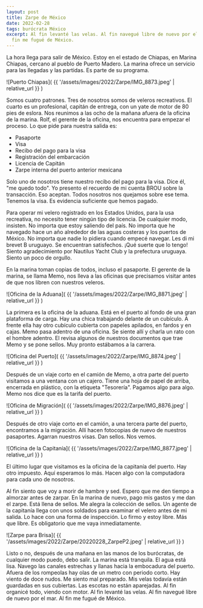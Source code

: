 ```yaml
---
layout: post
title: Zarpe de México
date: 2022-02-28
tags: burócrata México
excerpt: Al fin levanté las velas. Al fin navegué libre de nuevo por el mar. Al
  fin me fugué de México.
---
```


La hora llega para salir de México. Estoy en el estado de Chiapas,
en Marina Chiapas, cercano al pueblo de Puerto Madero. La marina ofrece un
servicio para las llegadas y las partidas. Es parte de su programa.

![Puerto Chiapas](
  {{ '/assets/images/2022/Zarpe/IMG_8873.jpeg' | relative_url }}
)

Somos cuatro patrones. Tres de nosotros somos de veleros recreativos. El cuarto
es un profesional, capitán de entrega, con un yate de motor de 80 pies de eslora.
Nos reunimos a las ocho de la mañana afuera de la oficina de la marina.
Rolf, el gerente de la oficina, nos encuentra para empezar el proceso.
Lo que pide para nuestra salida es:

- Pasaporte
- Visa
- Recibo del pago para la visa
- Registración del embarcación
- Licencia de Capitán
- Zarpe interna del puerto anterior mexicana

Solo uno de nosotros tiene nuestro recibo del pago para la visa. Dice él,
"me quedo todo". Yo presento el recuerdo de mi cuenta BROU sobre la transacción.
Eso aceptan. Todos nosotros nos quejamos sobre ese tema. Tenemos la visa. Es
evidencia suficiente que hemos pagado.

Para operar mi velero registrado en los Estados Unidos, para la usa recreativa,
no necesito tener ningún tipo de licencia. De cualquier modo, insisten. No
importa que estoy saliendo del país. No importa que he navegado hace un año
alrededor de las aguas costeras y los puertos de México. No importa que nadie
lo pidiera cuando empecé navegar. Les di mi brevet B uruguayo.  Se encuentran
satisfechos. ¡Qué suerte que lo tengo! Siento agradecimiento por Nautilus Yacht
Club y la prefectura uruguaya. Siento un poco de orgullo.

En la marina toman copias de todos, incluso el pasaporte.
El gerente de la marina, se llama Memo, nos lleva a las oficinas que
precisamos visitar antes de que nos libren con nuestros veleros.

![Oficina de la Aduana](
  {{ '/assets/images/2022/Zarpe/IMG_8871.jpeg' | relative_url }}
)

La primera es la oficina de la aduana. Está en el puerto al fondo de una gran
plataforma de carga. Hay una chica trabajando delante de un cubículo. A frente
ella hay otro cubículo cubierta con papeles apilados, en fardos y en cajas.
Memo pasa adentro de una oficina. Se siente allí y charla un rato con el
hombre adentro. El revisa algunos de nuestros documentos que trae Memo 
y se pone sellos. Muy pronto estábamos a la carrera.

![Oficina del Puerto](
  {{ '/assets/images/2022/Zarpe/IMG_8874.jpeg' | relative_url }}
)

Después de un viaje corto en el camión de Memo, a otra parte del puerto
visitamos a una ventana con un cajero. Tiene una hoja de papel de arriba,
encerrada en plástico, con la etiqueta "Tesorería". Pagamos algo para algo.
Memo nos dice que es la tarifa del puerto.

![Oficina de Migración](
  {{ '/assets/images/2022/Zarpe/IMG_8876.jpeg' | relative_url }}
)

Después de otro viaje corto en el camión, a una tercera parte del puerto,
encontramos a la migración. Allí hacen fotocopias de nuevo de nuestros
pasaportes. Agarran nuestros visas. Dan sellos. Nos vemos.

![Oficina de la Capitanía](
  {{ '/assets/images/2022/Zarpe/IMG_8877.jpeg' | relative_url }}
)

El último lugar que visitamos es la oficina de la capitanía del puerto. Hay
otro impuesto. Aquí esperamos lo más. Hacen algo con la computadora
para cada uno de nosotros.

Al fin siento que voy a morir de hambre y sed. Espero que me den tiempo
a almorzar antes de zarpar. En la marina de nuevo, pago mis gastos y me dan
el zarpe. Está llena de sellos. Me alegra la colección de sellos.
Un agente de la capitanía llega con unos soldados para examinar el velero
antes de mi salida. Lo hace con una forma de inspección. Lo firmo y estoy
libre. Más que libre. Es obligatorio que me vaya inmediatamente.

![Zarpe para Brisa](
  {{ '/assets/images/2022/Zarpe/20220228_ZarpeP2.jpeg' | relative_url }}
)

Listo o no, después de una mañana en las manos de los burócratas, de
cualquier modo puedo, debo salir. La marina está tranquila. El agua está lisa.
Navego las canales estrechas y llanas hacia la embocadura del puerto.  Afuera
de los rompeolas hay olas de un metro con periodo corto. Hay viento de doce
nudos.  Me siento mal preparado.  Mis velas todavía están guardadas en sus
cubiertas. Las escotas no están aparejadas. Al fin organicé todo, viendo con
motor. Al fin levanté las velas.  Al fin navegué libre de nuevo por el mar. Al
fin me fugué de México.

